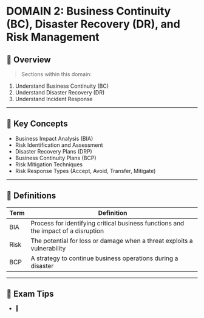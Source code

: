# DOMAIN 2: Business Continuity (BC), Disaster Recovery (DR), and Risk Management

## 📖 Overview
> Sections within this domain:

1. Understand Business Continuity (BC)
2. Understand Disaster Recovery (DR)
3. Understand Incident Response

---

## 🔑 Key Concepts

- Business Impact Analysis (BIA)
- Risk Identification and Assessment
- Disaster Recovery Plans (DRP)
- Business Continuity Plans (BCP)
- Risk Mitigation Techniques
- Risk Response Types (Accept, Avoid, Transfer, Mitigate)

---

## 📌 Definitions

| Term | Definition |
|------|------------|
| BIA | Process for identifying critical business functions and the impact of a disruption |
| Risk | The potential for loss or damage when a threat exploits a vulnerability |
| BCP | A strategy to continue business operations during a disaster |

---

## 🧠 Exam Tips

- 🔸
